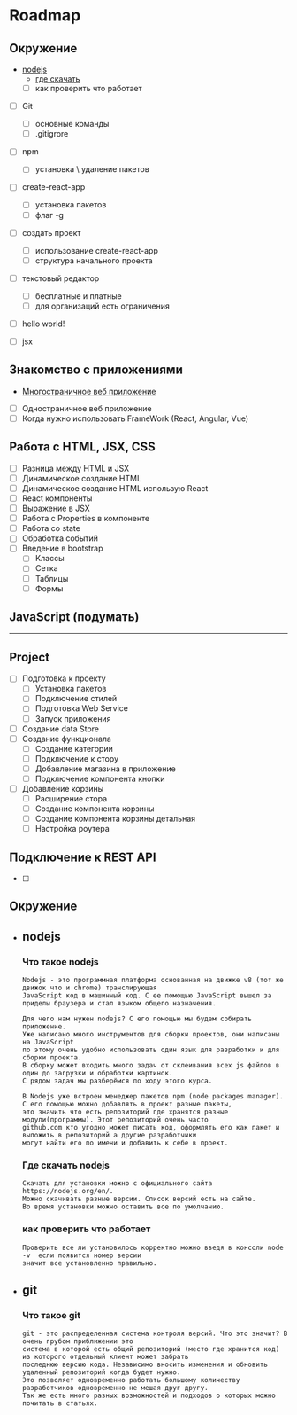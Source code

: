# Roadmap
## Окружение
 - [nodejs](#nodejs)
   - [где скачать](#whereDownload)
   - [ ] как проверить что работает
 - [ ] Git
   - [ ] основные команды
   - [ ] .gitigrore
 - [ ] npm
   - [ ] установка \ удаление пакетов
 - [ ] create-react-app
   - [ ] установка пакетов
   - [ ] флаг -g
 - [ ] создать проект
   - [ ] использование create-react-app
   - [ ] структура начального проекта
 - [ ] текстовый редактор
   - [ ] бесплатные и платные
   - [ ] для организаций есть ограничения
 - [ ] hello world!
 - [ ] jsx


## Знакомство с приложениями
  - [Многостраничное веб приложение](applicationsTypes/RoundTripApplications.md)
  - [ ] Одностраничное веб приложение
  - [ ] Когда нужно использовать FrameWork (React, Angular, Vue)

## Работа с HTML, JSX, CSS
  - [ ] Разница между HTML и JSX
  - [ ] Динамическое создание HTML
  - [ ] Динамическое создание HTML использую React
  - [ ] React компоненты
  - [ ] Выражение в JSX
  - [ ] Работа с Properties в компоненте
  - [ ] Работа со state
  - [ ] Обработка событий 
  - [ ] Введение в bootstrap
    - [ ] Классы
    - [ ] Сетка
    - [ ] Таблицы
    - [ ] Формы
## JavaScript (подумать)
-------------------------

## Project
  - [ ] Подготовка к проекту
    - [ ] Установка пакетов
    - [ ] Подключение стилей
    - [ ] Подготовка Web Service
    - [ ] Запуск приложения
  - [ ] Создание data Store
  - [ ] Создание функционала
    - [ ] Создание категории
    - [ ] Подключение к стору
    - [ ] Добавление магазина в приложение
    - [ ] Подключение компонента кнопки
  - [ ] Добавление корзины
    - [ ] Расширение стора
    - [ ] Создание компонента корзины
    - [ ] Создание компонента корзины детальная
    - [ ] Настройка роутера
 
 ## Подключение к REST API
  - [ ]


## Окружение
- ## nodejs
    ### Что такое nodejs
      Nodejs - это программная платформа основанная на движке v8 (тот же движок что и chrome) транслирующая
      JavaScript код в машинный код. С ее помощью JavaScript вышел за приделы браузера и стал языком общего назначения.

      Для чего нам нужен nodejs? С его помощью мы будем собирать приложение.
      Уже написано много инструментов для сборки проектов, они написаны на JavaScript
      по этому очень удобно использовать один язык для разработки и для сборки проекта.
      В сборку может входить много задач от склеивания всех js файлов в один до загрузки и обработки картинок.
      С рядом задач мы разберёмся по ходу этого курса.
      
      В Nodejs уже встроен менеджер пакетов npm (node packages manager). C его помощью можно добавлять в проект разные пакеты, 
      это значить что есть репозиторий где хранятся разные модули(программы). Этот репозиторий очень часто
      github.com кто угодно может писать код, оформлять его как пакет и выложить в репозиторий а другие разработчики
      могут найти его по имени и добавить к себе в проект.

    ### Где скачать nodejs
      Скачать для установки можно с официального сайта https://nodejs.org/en/.
      Можно скачивать разные версии. Список версий есть на сайте.
      Во время установки можно оставить все по умолчанию.

    ### как проверить что работает
      Проверить все ли установилось корректно можно введя в консоли node -v  если появится номер версии
      значит все установленно правильно.
- ## git
    ### Что такое git 
      git - это распределенная система контроля версий. Что это значит? В очень грубом приближении это
      система в которой есть общий репозиторий (место где хранится код) из которого отдельный клиент может забрать
      последнюю версию кода. Независимо вносить изменения и обновить удаленный репозиторий когда будет нужно.
      Это позволяет одновременно работать большому количеству разработчиков одновременно не мешая друг другу.
      Так же есть много разных возможностей и подходов о которых можно почитать в статьях. 
  
